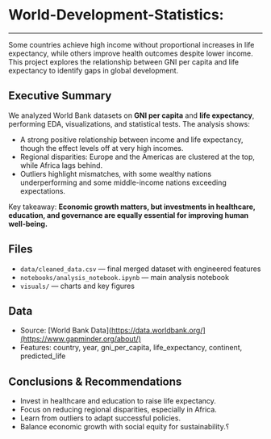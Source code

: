 # World-Development-Statistics:

---


Some countries achieve high income without proportional increases in life expectancy, while others improve health outcomes despite lower income. This project explores the relationship between GNI per capita and life expectancy to identify gaps in global development.

## Executive Summary

We analyzed World Bank datasets on **GNI per capita** and **life expectancy**, performing EDA, visualizations, and statistical tests. The analysis shows:

* A strong positive relationship between income and life expectancy, though the effect levels off at very high incomes.
* Regional disparities: Europe and the Americas are clustered at the top, while Africa lags behind.
* Outliers highlight mismatches, with some wealthy nations underperforming and some middle-income nations exceeding expectations.

Key takeaway: **Economic growth matters, but investments in healthcare, education, and governance are equally essential for improving human well-being.**

## Files

* `data/cleaned_data.csv` — final merged dataset with engineered features
* `notebooks/analysis_notebook.ipynb` — main analysis notebook
* `visuals/` — charts and key figures

## Data

* Source: [World Bank Data](https://data.worldbank.org/](https://www.gapminder.org/about/)
* Features: country, year, gni_per_capita, life_expectancy, continent, predicted_life

## Conclusions & Recommendations

* Invest in healthcare and education to raise life expectancy.
* Focus on reducing regional disparities, especially in Africa.
* Learn from outliers to adapt successful policies.
* Balance economic growth with social equity for sustainability.؟



